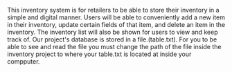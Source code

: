 This inventory system is for retailers to be able to store their inventory in a simple and digital manner. Users will be able to conveniently add a new item in their inventory, update certain fields of that item, and delete an item in the inventory. The inventory list will also be shown for users to view and keep track of. Our project's database is stored in a file.(table.txt). For you to be able to see and read the file you must change the path of the file inside the inventory project to where your table.txt is located at inside your compputer.
